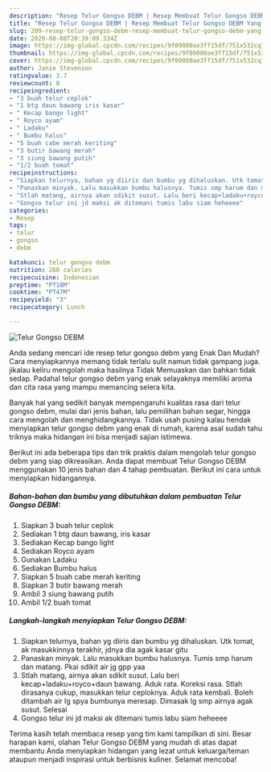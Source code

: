 ```yaml
---
description: "Resep Telur Gongso DEBM | Resep Membuat Telur Gongso DEBM Yang Paling Enak"
title: "Resep Telur Gongso DEBM | Resep Membuat Telur Gongso DEBM Yang Paling Enak"
slug: 209-resep-telur-gongso-debm-resep-membuat-telur-gongso-debm-yang-paling-enak
date: 2020-08-08T20:39:09.334Z
image: https://img-global.cpcdn.com/recipes/9f09080ae3ff15df/751x532cq70/telur-gongso-debm-foto-resep-utama.jpg
thumbnail: https://img-global.cpcdn.com/recipes/9f09080ae3ff15df/751x532cq70/telur-gongso-debm-foto-resep-utama.jpg
cover: https://img-global.cpcdn.com/recipes/9f09080ae3ff15df/751x532cq70/telur-gongso-debm-foto-resep-utama.jpg
author: Janie Stevenson
ratingvalue: 3.7
reviewcount: 8
recipeingredient:
- "3 buah telur ceplok"
- "1 btg daun bawang iris kasar"
- " Kecap bango light"
- " Royco ayam"
- " Ladaku"
- " Bumbu halus"
- "5 buah cabe merah keriting"
- "3 butir bawang merah"
- "3 siung bawang putih"
- "1/2 buah tomat"
recipeinstructions:
- "Siapkan telurnya, bahan yg diiris dan bumbu yg dihaluskan. Utk tomat, ak masukkinnya terakhir, jdnya dia agak kasar gitu"
- "Panaskan minyak. Lalu masukkan bumbu halusnya. Tumis smp harum dan matang. Pkai sdikit air jg gpp yaa"
- "Stlah matang, airnya akan sdikit susut. Lalu beri kecap+ladaku+royco+daun bawang. Aduk rata. Koreksi rasa. Stlah dirasanya cukup, masukkan telur ceploknya. Aduk rata kembali. Boleh ditambah air lg spya bumbunya meresap. Dimasak lg smp airnya agak susut. Selesai"
- "Gongso telur ini jd maksi ak ditemani tumis labu siam heheeee"
categories:
- Resep
tags:
- telur
- gongso
- debm

katakunci: telur gongso debm 
nutrition: 260 calories
recipecuisine: Indonesian
preptime: "PT18M"
cooktime: "PT47M"
recipeyield: "3"
recipecategory: Lunch

---
```



![Telur Gongso DEBM](https://img-global.cpcdn.com/recipes/9f09080ae3ff15df/751x532cq70/telur-gongso-debm-foto-resep-utama.jpg)

Anda sedang mencari ide resep telur gongso debm yang Enak Dan Mudah? Cara menyiapkannya memang tidak terlalu sulit namun tidak gampang juga. jikalau keliru mengolah maka hasilnya Tidak Memuaskan dan bahkan tidak sedap. Padahal telur gongso debm yang enak selayaknya memiliki aroma dan cita rasa yang mampu memancing selera kita.

Banyak hal yang sedikit banyak mempengaruhi kualitas rasa dari telur gongso debm, mulai dari jenis bahan, lalu pemilihan bahan segar, hingga cara mengolah dan menghidangkannya. Tidak usah pusing kalau hendak menyiapkan telur gongso debm yang enak di rumah, karena asal sudah tahu triknya maka hidangan ini bisa menjadi sajian istimewa.




Berikut ini ada beberapa tips dan trik praktis dalam mengolah telur gongso debm yang siap dikreasikan. Anda dapat membuat Telur Gongso DEBM menggunakan 10 jenis bahan dan 4 tahap pembuatan. Berikut ini cara untuk menyiapkan hidangannya.

<!--inarticleads1-->

##### Bahan-bahan dan bumbu yang dibutuhkan dalam pembuatan Telur Gongso DEBM:

1. Siapkan 3 buah telur ceplok
1. Sediakan 1 btg daun bawang, iris kasar
1. Sediakan  Kecap bango light
1. Sediakan  Royco ayam
1. Gunakan  Ladaku
1. Sediakan  Bumbu halus
1. Siapkan 5 buah cabe merah keriting
1. Siapkan 3 butir bawang merah
1. Ambil 3 siung bawang putih
1. Ambil 1/2 buah tomat




<!--inarticleads2-->

##### Langkah-langkah menyiapkan Telur Gongso DEBM:

1. Siapkan telurnya, bahan yg diiris dan bumbu yg dihaluskan. Utk tomat, ak masukkinnya terakhir, jdnya dia agak kasar gitu
1. Panaskan minyak. Lalu masukkan bumbu halusnya. Tumis smp harum dan matang. Pkai sdikit air jg gpp yaa
1. Stlah matang, airnya akan sdikit susut. Lalu beri kecap+ladaku+royco+daun bawang. Aduk rata. Koreksi rasa. Stlah dirasanya cukup, masukkan telur ceploknya. Aduk rata kembali. Boleh ditambah air lg spya bumbunya meresap. Dimasak lg smp airnya agak susut. Selesai
1. Gongso telur ini jd maksi ak ditemani tumis labu siam heheeee




Terima kasih telah membaca resep yang tim kami tampilkan di sini. Besar harapan kami, olahan Telur Gongso DEBM yang mudah di atas dapat membantu Anda menyiapkan hidangan yang lezat untuk keluarga/teman ataupun menjadi inspirasi untuk berbisnis kuliner. Selamat mencoba!
